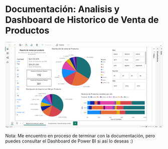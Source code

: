 # Documentación: Analisis y Dashboard de Historico de Venta de Productos

![](/img/Cover.png)

Nota: Me encuentro en proceso de terminar con la documentación, pero puedes consultar el Dashboard de Power BI si así lo deseas :)
